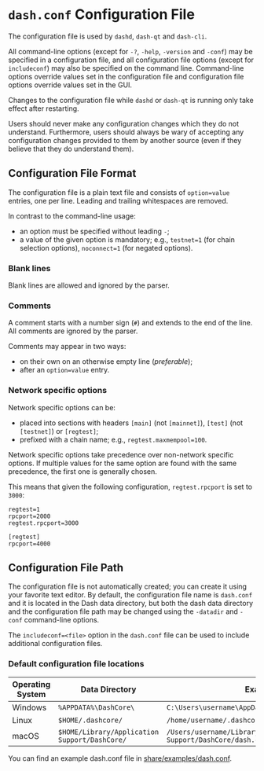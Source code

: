 # `dash.conf` Configuration File

The configuration file is used by `dashd`, `dash-qt` and `dash-cli`.

All command-line options (except for `-?`, `-help`, `-version` and `-conf`) may be specified in a configuration file, and all configuration file options (except for `includeconf`) may also be specified on the command line. Command-line options override values set in the configuration file and configuration file options override values set in the GUI.

Changes to the configuration file while `dashd` or `dash-qt` is running only take effect after restarting.

Users should never make any configuration changes which they do not understand. Furthermore, users should always be wary of accepting any configuration changes provided to them by another source (even if they believe that they do understand them).

## Configuration File Format

The configuration file is a plain text file and consists of `option=value` entries, one per line. Leading and trailing whitespaces are removed.

In contrast to the command-line usage:
- an option must be specified without leading `-`;
- a value of the given option is mandatory; e.g., `testnet=1` (for chain selection options), `noconnect=1` (for negated options).

### Blank lines

Blank lines are allowed and ignored by the parser.

### Comments

A comment starts with a number sign (`#`) and extends to the end of the line. All comments are ignored by the parser.

Comments may appear in two ways:
- on their own on an otherwise empty line (_preferable_);
- after an `option=value` entry.

### Network specific options

Network specific options can be:
- placed into sections with headers `[main]` (not `[mainnet]`), `[test]` (not `[testnet]`) or `[regtest]`;
- prefixed with a chain name; e.g., `regtest.maxmempool=100`.

Network specific options take precedence over non-network specific options.
If multiple values for the same option are found with the same precedence, the
first one is generally chosen.

This means that given the following configuration, `regtest.rpcport` is set to `3000`:

```
regtest=1
rpcport=2000
regtest.rpcport=3000

[regtest]
rpcport=4000
```

## Configuration File Path

The configuration file is not automatically created; you can create it using your favorite text editor. By default, the configuration file name is `dash.conf` and it is located in the Dash data directory, but both the dash data directory and the configuration file path may be changed using the `-datadir` and `-conf` command-line options.

The `includeconf=<file>` option in the `dash.conf` file can be used to include additional configuration files.

### Default configuration file locations

Operating System | Data Directory | Example Path
-- | -- | --
Windows | `%APPDATA%\DashCore\` | `C:\Users\username\AppData\Roaming\DashCore\dash.conf`
Linux | `$HOME/.dashcore/` | `/home/username/.dashcore/dash.conf`
macOS | `$HOME/Library/Application Support/DashCore/` | `/Users/username/Library/Application Support/DashCore/dash.conf`

You can find an example dash.conf file in [share/examples/dash.conf](../share/examples/dash.conf).
